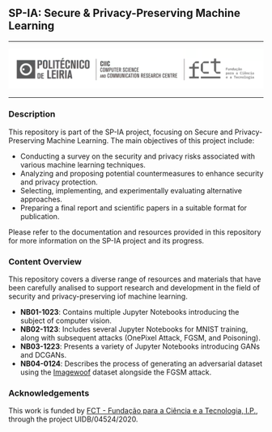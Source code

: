 ## SP-IA: Secure & Privacy-Preserving Machine Learning

---

<p align="center">
    <img src="Assets/CIICLogo.png" width="1000px"/>
</p>

---

### Description

This repository is part of the SP-IA project, focusing on Secure and Privacy-Preserving Machine Learning. The main objectives of this project include:

- Conducting a survey on the security and privacy risks associated with various machine learning techniques.
- Analyzing and proposing potential countermeasures to enhance security and privacy protection.
- Selecting, implementing, and experimentally evaluating alternative approaches.
- Preparing a final report and scientific papers in a suitable format for publication.

Please refer to the documentation and resources provided in this repository for more information on the SP-IA project and its progress.

### Content Overview
This repository covers a diverse range of resources and materials that have been carefully analised to support research and development in the field of security and privacy-preserving iof machine learning.

- **NB01-1023**: Contains multiple Jupyter Notebooks introducing the subject of computer vision.
- **NB02-1123**: Includes several Jupyter Notebooks for MNIST training, along with subsequent attacks (OnePixel Attack, FGSM, and Poisoning).
- **NB03-1223**: Presents a variety of Jupyter Notebooks introducing GANs and DCGANs.
- **NB04-0124**: Describes the process of generating an adversarial dataset using the [Imagewoof](https://github.com/fastai/imagenette) dataset alongside the FGSM attack.

### Acknowledgements

This work is funded by [FCT - Fundação para a Ciência e a Tecnologia, I.P.](https://www.fct.pt/), through the project UIDB/04524/2020.
